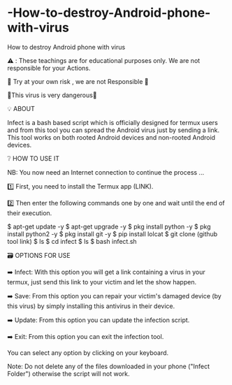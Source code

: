 # -How-to-destroy-Android-phone-with-virus
  How to destroy Android phone with virus

 ⚠️ : These teachings are for educational purposes only.  We are not responsible for your Actions.

🛑 Try at your own risk , we are not Responsible 🛑 

 🚨This virus is very dangerous🚨

 💡 ABOUT

 Infect is a bash based script which is officially designed for termux users and from this tool you can spread the Android virus just by sending a link.  This tool works on both rooted Android devices and non-rooted Android devices.

 ❔ HOW TO USE IT

 NB: You now need an Internet connection to continue the process ...

 1️⃣ First, you need to install the Termux app (LINK).

 2️⃣ Then enter the following commands one by one and wait until the end of their execution.

 $ apt-get update -y
 $ apt-get upgrade -y
 $ pkg install python -y
 $ pkg install python2 -y
 $ pkg install git -y
 $ pip install lolcat
 $ git clone (github tool link) 
 $ ls
 $ cd infect
 $ ls
 $ bash infect.sh

 🗃 OPTIONS FOR USE

 ➡️ Infect: With this option you will get a link containing a virus in your termux, just send this link to your victim and let the show happen.

 ➡️ Save: From this option you can repair your victim's damaged device (by this virus) by simply installing this antivirus in their device.

 ➡️ Update: From this option you can update the infection script.

 ➡️ Exit: From this option you can exit the infection tool.

 You can select any option by clicking on your keyboard.

 Note: Do not delete any of the files downloaded in your phone ("Infect Folder") otherwise the script will not work.
